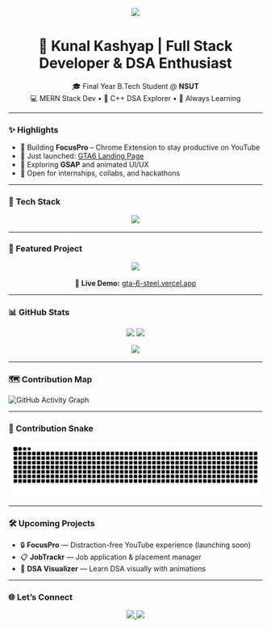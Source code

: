 <!-- Typing Animation -->
<p align="center">
  <img src="https://readme-typing-svg.demolab.com?font=Fira+Code&size=22&duration=2500&pause=1000&color=EFFF00&center=true&width=500&lines=Hey+I'm+Kunal+%F0%9F%91%8B;Full+Stack+Dev+(MERN)+%F0%9F%94%A5;DSA+Explorer+%F0%9F%A7%A0;Building+Cool+Stuff+Every+Day+%E2%9C%A8" />
</p>

<h1 align="center">🚀 Kunal Kashyap | Full Stack Developer & DSA Enthusiast</h1>

<p align="center">
  🎓 Final Year B.Tech Student @ <b>NSUT </b> <br/>
  💻 MERN Stack Dev • 🧠 C++ DSA Explorer • 🌱 Always Learning
</p>

---

### ✨ Highlights

- 🔧 Building **FocusPro** – Chrome Extension to stay productive on YouTube
- 🚀 Just launched: [GTA6 Landing Page](https://github.com/Kunal13Kashyap/GTA6)
- 🎨 Exploring **GSAP** and animated UI/UX
- 🤝 Open for internships, collabs, and hackathons

---

### 🧰 Tech Stack

<p align="center">
  <img src="https://skillicons.dev/icons?i=html,css,js,tailwind,react,nodejs,express,mongodb,cpp,git,github" />
</p>

---

### 💎 Featured Project

<p align="center">
  <a href="https://github.com/Kunal13Kashyap/GTA6">
    <img src="https://github-readme-stats.vercel.app/api/pin/?username=Kunal13Kashyap&repo=GTA6&theme=radical&border_radius=10&cache_seconds=1" />
  </a>
</p>

<p align="center">
  🔗 <b>Live Demo:</b> <a href="https://gta-6-steel.vercel.app/">gta-6-steel.vercel.app</a>
</p>

---

### 📊 GitHub Stats

<p align="center">
  <img src="https://github-readme-stats.vercel.app/api?username=Kunal13Kashyap&show_icons=true&theme=tokyonight&hide_border=true" width="48%" />
  <img src="https://github-readme-streak-stats.herokuapp.com?user=Kunal13Kashyap&theme=tokyonight&hide_border=true" width="48%" />
</p>

<p align="center">
  <img src="https://github-profile-trophy.vercel.app/?username=Kunal13Kashyap&theme=tokyonight&row=1&no-bg=true&margin-w=15" />
</p>

---

### 🗺️ Contribution Map

![GitHub Activity Graph](https://github-readme-activity-graph.vercel.app/graph?username=Kunal13Kashyap&theme=tokyo-night)

---

### 🐍 Contribution Snake

![snake gif](https://raw.githubusercontent.com/Kunal13Kashyap/Kunal13Kashyap/output/github-contribution-grid-snake.svg)

---

### 🛠️ Upcoming Projects

- 🔒 **FocusPro** — Distraction-free YouTube experience (launching soon)
- 📋 **JobTrackr** — Job application & placement manager
- 🧩 **DSA Visualizer** — Learn DSA visually with animations

---

### 🌐 Let’s Connect

<p align="center">
  <a href="https://www.linkedin.com/in/kunal-kashyap-601094170">
    <img src="https://img.shields.io/badge/-LinkedIn-0A66C2?style=flat&logo=linkedin&logoColor=white" />
  </a>
  <a href="mailto:kunalkashyap2015.kk@gmail.com">
    <img src="https://img.shields.io/badge/-Gmail-D14836?style=flat&logo=gmail&logoColor=white" />
  </a>
</p>
